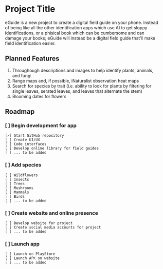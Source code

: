 
# Project Title

eGuide is a new project to create a digital field guide on your phone. Instead of being like all the other identification apps which use AI to get sloppy identifications, or a phisical book which can be cumbersome and can damage your books; eGuide will instead be a digital field guide that'll make field identification easier. 


## Planned Features

1. Throughough descriptions and images to help identify plants, animals, and fungi
2. Range maps and, if possible, iNaturalist observation heat maps
3. Search for species by trait (i.e. ability to look for plants by filtering for single leaves, serated leaves, and leaves that alternate the stem)
4. Blooming dates for flowers


## Roadmap

### [ ] Begin development for app
    [✓] Start GitHub repository
    [ ] Create UI/UX
    [ ] Code interfaces
    [ ] Develop online library for field guides
    [ ] ... to be added

### [ ] Add species
    [ ] Wildflowers
    [ ] Insects
    [ ] Trees
    [ ] Mushrooms
    [ ] Mammals
    [ ] Birds
    [ ] ... to be added

### [ ] Create website and online presence
    [ ] Develop website for project
    [ ] Create social media accounts for project
    [ ] ... to be added

### [ ] Launch app
    [ ] Launch on PlayStore
    [ ] Launch APK on website
    [ ] ... to be added
